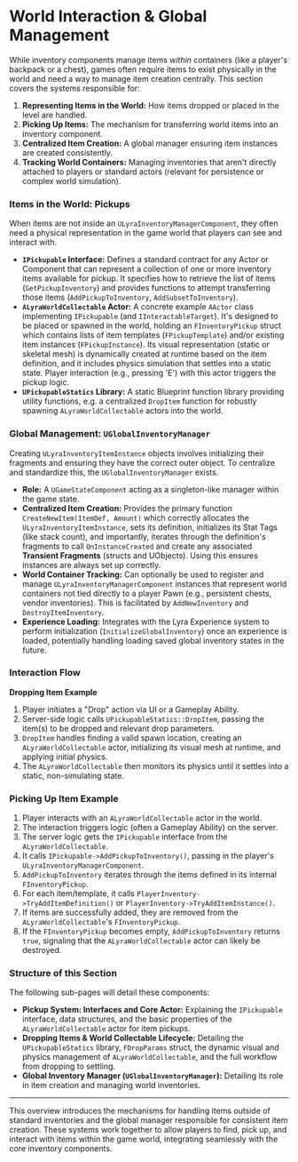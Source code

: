 # World Interaction & Global Management

While inventory components manage items _within_ containers (like a player's backpack or a chest), games often require items to exist physically in the world and need a way to manage item creation centrally. This section covers the systems responsible for:

1. **Representing Items in the World:** How items dropped or placed in the level are handled.
2. **Picking Up Items:** The mechanism for transferring world items into an inventory component.
3. **Centralized Item Creation:** A global manager ensuring item instances are created consistently.
4. **Tracking World Containers:** Managing inventories that aren't directly attached to players or standard actors (relevant for persistence or complex world simulation).

### Items in the World: Pickups

When items are not inside an `ULyraInventoryManagerComponent`, they often need a physical representation in the game world that players can see and interact with.

* **`IPickupable` Interface:** Defines a standard contract for any Actor or Component that can represent a collection of one or more inventory items available for pickup. It specifies how to retrieve the list of items (`GetPickupInventory`) and provides functions to attempt transferring those items (`AddPickupToInventory`, `AddSubsetToInventory`).
* **`ALyraWorldCollectable` Actor:** A concrete example `AActor` class implementing `IPickupable` (and `IInteractableTarget`). It's designed to be placed or spawned in the world, holding an `FInventoryPickup` struct which contains lists of item templates (`FPickupTemplate`) and/or existing item instances (`FPickupInstance`). Its visual representation (static or skeletal mesh) is dynamically created at runtime based on the item definition, and it includes physics simulation that settles into a static state. Player interaction (e.g., pressing 'E') with this actor triggers the pickup logic.
* **`UPickupableStatics` Library:** A static Blueprint function library providing utility functions, e.g. a centralized `DropItem` function for robustly spawning `ALyraWorldCollectable` actors into the world.

### Global Management: `UGlobalInventoryManager`

Creating `ULyraInventoryItemInstance` objects involves initializing their fragments and ensuring they have the correct outer object. To centralize and standardize this, the `UGlobalInventoryManager` exists.

* **Role:** A `UGameStateComponent` acting as a singleton-like manager within the game state.
* **Centralized Item Creation:** Provides the primary function `CreateNewItem(ItemDef, Amount)` which correctly allocates the `ULyraInventoryItemInstance`, sets its definition, initializes its Stat Tags (like stack count), and importantly, iterates through the definition's fragments to call `OnInstanceCreated` and create any associated **Transient Fragments** (structs and UObjects). Using this ensures instances are always set up correctly.
* **World Container Tracking:** Can optionally be used to register and manage `ULyraInventoryManagerComponent` instances that represent world containers not tied directly to a player Pawn (e.g., persistent chests, vendor inventories). This is facilitated by `AddNewInventory` and `DestroyItemInventory`.
* **Experience Loading:** Integrates with the Lyra Experience system to perform initialization (`InitializeGlobalInventory`) once an experience is loaded, potentially handling loading saved global inventory states in the future.

### Interaction Flow

**Dropping Item Example**

1. Player initiates a "Drop" action via UI or a Gameplay Ability.
2. Server-side logic calls `UPickupableStatics::DropItem`, passing the item(s) to be dropped and relevant drop parameters.
3. `DropItem` handles finding a valid spawn location, creating an `ALyraWorldCollectable` actor, initializing its visual mesh at runtime, and applying initial physics.
4. The `ALyraWorldCollectable` then monitors its physics until it settles into a static, non-simulating state.

### **Picking Up Item Example**

1. Player interacts with an `ALyraWorldCollectable` actor in the world.
2. The interaction triggers logic (often a Gameplay Ability) on the server.
3. The server logic gets the `IPickupable` interface from the `ALyraWorldCollectable`.
4. It calls `IPickupable->AddPickupToInventory()`, passing in the player's `ULyraInventoryManagerComponent`.
5. `AddPickupToInventory` iterates through the items defined in its internal `FInventoryPickup`.
6. For each item/template, it calls `PlayerInventory->TryAddItemDefinition()` or `PlayerInventory->TryAddItemInstance()`.
7. If items are successfully added, they are removed from the `ALyraWorldCollectable`'s `FInventoryPickup`.
8. If the `FInventoryPickup` becomes empty, `AddPickupToInventory` returns `true`, signaling that the `ALyraWorldCollectable` actor can likely be destroyed.

### Structure of this Section

The following sub-pages will detail these components:

* **Pickup System: Interfaces and Core Actor:** Explaining the `IPickupable` interface, data structures, and the basic properties of the `ALyraWorldCollectable` actor for item pickups.
* **Dropping Items & World Collectable Lifecycle:** Detailing the `UPickupableStatics` library, `FDropParams` struct, the dynamic visual and physics management of `ALyraWorldCollectable`, and the full workflow from dropping to settling.
* **Global Inventory Manager (`UGlobalInventoryManager`):** Detailing its role in item creation and managing world inventories.

***

This overview introduces the mechanisms for handling items outside of standard inventories and the global manager responsible for consistent item creation. These systems work together to allow players to find, pick up, and interact with items within the game world, integrating seamlessly with the core inventory components.
